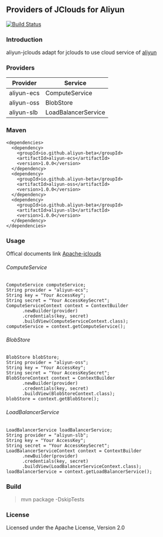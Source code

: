 ## Providers of JClouds for Aliyun

[![Build Status](https://travis-ci.org/aliyun-beta/aliyun-jclouds.svg?branch=master)](https://travis-ci.org/aliyun-beta/aliyun-jclouds)

### Introduction

aliyun-jclouds adapt for jclouds to use cloud service of [aliyun](https://www.aliyun.com)

### Providers

| Provider | Service |
|------|------|
|aliyun-ecs|ComputeService|
|aliyun-oss|BlobStore|
|aliyun-slb|LoadBalancerService|

### Maven

    <dependencies>
      <dependency>
        <groupId>io.github.aliyun-beta</groupId>
        <artifactId>aliyun-ecs</artifactId>
        <version>1.0.0</version>
      </dependency>
      <dependency>
        <groupId>io.github.aliyun-beta</groupId>
        <artifactId>aliyun-oss</artifactId>
        <version>1.0.0</version>
      </dependency>
      <dependency>
        <groupId>io.github.aliyun-beta</groupId>
        <artifactId>aliyun-slb</artifactId>
        <version>1.0.0</version>
      </dependency>
    </dependencies>

### Usage

Offical documents link [Apache-jclouds](http://jclouds.apache.org/start)

###### ComputeService

    ComputeService computeService;
    String provider = "aliyun-ecs";
    String key = "Your AccessKey";
    String secret = "Your AccessKeySecret";
    ComputeServiceContext context = ContextBuilder
          .newBuilder(provider)
          .credentials(key, secret)
          .buildView(ComputeServiceContext.class);
    computeService = context.getComputeService();

###### BlobStore

    BlobStore blobStore;
    String provider = "aliyun-oss";
    String key = "Your AccessKey";
    String secret = "Your AccessKeySecret";
    BlobStoreContext context = ContextBuilder
          .newBuilder(provider)
          .credentials(key, secret)
          .buildView(BlobStoreContext.class);
    blobStore = context.getBlobStore();

###### LoadBalancerService

    LoadBalancerService loadBalancerService;
    String provider = "aliyun-slb";
    String key = "Your AccessKey";
    String secret = "Your AccessKeySecret";
    LoadBalancerServiceContext context = ContextBuilder
          .newBuilder(provider)
          .credentials(key, secret)
          .buildView(LoadBalancerServiceContext.class);
    loadBalancerService = context.getLoadBalancerService();

### Build

> mvn package -DskipTests

### License

Licensed under the Apache License, Version 2.0
